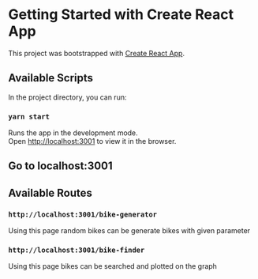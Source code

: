 # Getting Started with Create React App

This project was bootstrapped with [Create React App](https://github.com/facebook/create-react-app).

## Available Scripts

In the project directory, you can run:

### `yarn start`

Runs the app in the development mode.\
Open [http://localhost:3001](http://localhost:3001) to view it in the browser.


## Go to localhost:3001
## Available Routes

### `http://localhost:3001/bike-generator`
Using this page random bikes can be generate bikes with given parameter 
### `http://localhost:3001/bike-finder`
Using this page bikes can be searched and plotted on the graph



